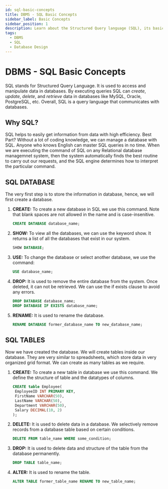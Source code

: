 ```yaml
---
id: sql-basic-concepts
title: DBMS - SQL Basic Concepts
sidebar_label: Basic Concepts
sidebar_position: 1
description: Learn about the Structured Query language (SQL), its basic concepts, data types, operators, and commands that form the foundation of database manipulation.
tags:
  - DBMS
  - SQL
  - Database Design
---
```


# DBMS - SQL Basic Concepts

SQL stands for Structured Query Language. It is used to access and manipulate data in databases. By executing queries SQL can *create*, *update*, *delete*, and *retrieve* data in databases like MySQL, Oracle, PostgreSQL, etc. Overall, SQL is a query language that communicates with databases.

## Why SQL?
SQL helps to easily get information from data with high efficiency. Best Part? Without a lot of coding knowledge, we can manage a database with SQL. Anyone who knows English can master SQL queries in no time.
When we are executing the command of SQL on any Relational database managemnet system, then the system automatically finds the best routine to carry out our requests, and the SQL engine determines how to interpret the particular command.


## SQL DATABASE
The very first step is to store the information in database, hence, we will first create a database.

1. **CREATE:**
   To create a new database in SQL we use this command. Note that blank spaces are not allowed in the name and is case-insenitive.
   ```sql
   CREATE DATABASE database_name;
2. **SHOW:**
   To view all the databases, we can use the keyword show. It returns a list of all the databases that exist in our system.
   ```sql
   SHOW DATABASE;
3. **USE:**
   To change the database or select another database, we use the command:
   ```sql
   USE database_name;
4. **DROP:**
    It is used to remove the entire database from the system. Once deleted, it can not be retrieved.
    We can use the if exists clause to avoid any errors.
    ```sql
    DROP DATABASE database_name;
    DROP DATABASE IF EXISTS database_name; 
5. **RENAME:**
    It is used to rename the database.
    ```sql
    RENAME DATABASE former_database_name TO new_database_name;

## SQL TABLES
Now we have created the database. We will create tables inside our database. They are very similar to spreadsheets, which store data in very organized grid format. We can create as many tables as we require.
1. **CREATE:**
   To create a new table in database we use this command. We define the structure of table and the datatypes of columns.
   ```sql
   CREATE table Employee(
    EmployeeID INT PRIMARY KEY,
    FirstName VARCHAR(50),
    LastName VARCHAR(50),
    Department VARCHAR(50),
    Salary DECIMAL(10, 2)
   );
2. **DELETE:**
   It is used to delete data in a database. We selectively remove records from a database table based on certain conditions.
   ```sql
   DELETE FROM table_name WHERE some_condition;
3. **DROP:**
    It is used to delete data and structure of the table from the database permanently.
    ```sql
    DROP TABLE table_name;
4. **ALTER:**
    It is used to rename the table.
    ```sql
    ALTER TABLE former_table_name RENAME TO new_table_name;
